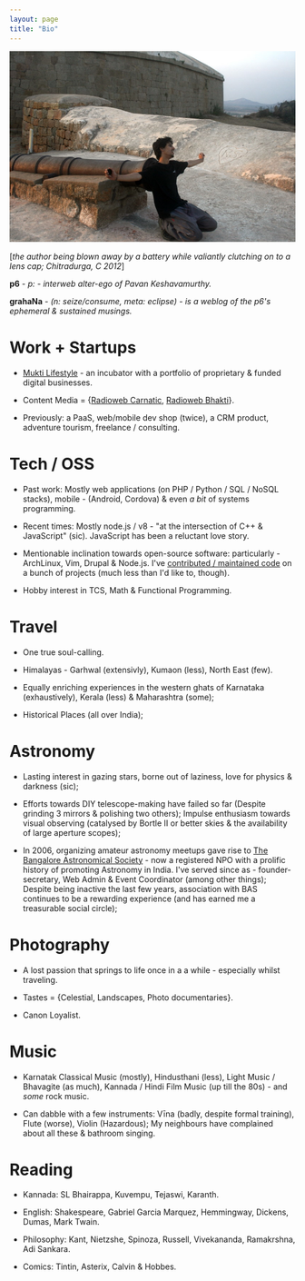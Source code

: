 ```yaml
---
layout: page
title: "Bio"
---
```


<img src="/public/IMG_1123.JPG"/>

[_the author being blown away by a battery while valiantly clutching on to a lens cap; Chitradurga, C 2012_]

**p6** - _p: - interweb alter-ego of Pavan Keshavamurthy._

**grahaNa** - _(n: seize/consume, meta: eclipse) - is a weblog of the p6's ephemeral & sustained musings._

Work + Startups
===============

+ <a href="http://muktilifestyle.com">Mukti Lifestyle</a> - an incubator with a portfolio of proprietary & funded digital businesses.

+ Content Media = {<a href="http://radioweb.in/programs">Radioweb Carnatic</a>, <a href="http://bhakti.radioweb.in">Radioweb Bhakti</a>}.

+ Previously: a PaaS, web/mobile dev shop (twice), a CRM product, adventure tourism, freelance / consulting.

Tech / OSS
==========

+ Past work: Mostly web applications (on PHP / Python / SQL / NoSQL stacks), mobile - (Android, Cordova) & even _a bit_ of systems programming.

+ Recent times: Mostly node.js / v8 - "at the intersection of C++ & JavaScript" (sic). JavaScript has been a reluctant love story.

+ Mentionable inclination towards open-source software: particularly - ArchLinux, Vim, Drupal & Node.js. I've <a href="http://cia.vc/stats/author/p6">contributed / maintained code</a> on a bunch of projects (much less than I'd like to, though).

+ Hobby interest in TCS, Math & Functional Programming.

Travel
======

+ One true soul-calling.

+ Himalayas - Garhwal (extensivly), Kumaon (less), North East (few).

+ Equally enriching experiences in the western ghats of Karnataka (exhaustively), Kerala (less) & Maharashtra (some);

+ Historical Places (all over India);

Astronomy
=========

+ Lasting interest in gazing stars, borne out of laziness, love for physics & darkness (sic);

+ Efforts towards DIY telescope-making have failed so far (Despite grinding 3 mirrors & polishing two others); Impulse enthusiasm towards visual observing (catalysed by Bortle II or better skies & the availability of large aperture scopes);

+ In 2006, organizing amateur astronomy meetups gave rise to <a href="http://bas.org.in">The Bangalore Astronomical Society</a> - now a registered NPO with a prolific history of promoting Astronomy in India. I've served since as - founder-secretary, Web Admin & Event Coordinator (among other things); Despite being inactive the last few years, association with BAS continues to be a rewarding experience (and has earned me a treasurable social circle);

Photography
===========

+ A lost passion that springs to life once in a a while - especially whilst traveling.

+ Tastes = {Celestial, Landscapes, Photo documentaries}.

+ Canon Loyalist.

Music
=====

+ Karnatak Classical Music (mostly), Hindusthani (less), Light Music / Bhavagite (as much), Kannada / Hindi Film Music (up till the 80s) - and _some_ rock music.

+ Can dabble with a few instruments: Vīna (badly, despite formal training), Flute (worse), Violin (Hazardous); My neighbours have complained about all these & bathroom singing.

Reading
=======

+ Kannada: SL Bhairappa, Kuvempu, Tejaswi, Karanth.

+ English: Shakespeare, Gabriel Garcia Marquez, Hemmingway, Dickens, Dumas, Mark Twain.

+ Philosophy: Kant, Nietzshe, Spinoza, Russell, Vivekananda, Ramakrshna, Adi Sankara.

+ Comics: Tintin, Asterix, Calvin & Hobbes.
